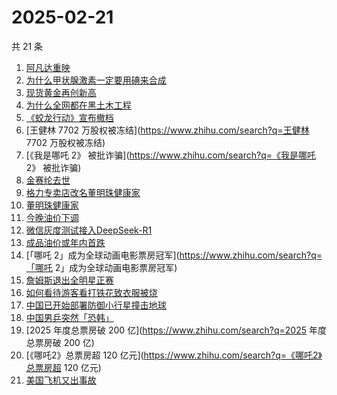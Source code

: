 # 2025-02-21

共 21 条

<!-- BEGIN ZHIHUSEARCH -->
<!-- 最后更新时间 Fri Feb 21 2025 15:11:50 GMT+0800 (China Standard Time) -->
1. [阿凡达重映](https://www.zhihu.com/search?q=阿凡达重映)
1. [为什么甲状腺激素一定要用碘来合成](https://www.zhihu.com/search?q=为什么甲状腺激素一定要用碘来合成)
1. [现货黄金再创新高](https://www.zhihu.com/search?q=现货黄金再创新高)
1. [为什么全网都在黑土木工程](https://www.zhihu.com/search?q=为什么全网都在黑土木工程)
1. [《蛟龙行动》宣布撤档](https://www.zhihu.com/search?q=《蛟龙行动》宣布撤档)
1. [王健林 7702 万股权被冻结](https://www.zhihu.com/search?q=王健林 7702 万股权被冻结)
1. [《我是哪吒 2》 被批诈骗](https://www.zhihu.com/search?q=《我是哪吒 2》 被批诈骗)
1. [金赛纶去世](https://www.zhihu.com/search?q=金赛纶去世)
1. [格力专卖店改名董明珠健康家](https://www.zhihu.com/search?q=格力专卖店改名董明珠健康家)
1. [董明珠健康家](https://www.zhihu.com/search?q=董明珠健康家)
1. [今晚油价下调](https://www.zhihu.com/search?q=今晚油价下调)
1. [微信灰度测试接入DeepSeek-R1](https://www.zhihu.com/search?q=微信灰度测试接入DeepSeek-R1)
1. [成品油价或年内首跌](https://www.zhihu.com/search?q=成品油价或年内首跌)
1. [「哪吒 2」成为全球动画电影票房冠军](https://www.zhihu.com/search?q=「哪吒 2」成为全球动画电影票房冠军)
1. [詹姆斯退出全明星正赛](https://www.zhihu.com/search?q=詹姆斯退出全明星正赛)
1. [如何看待游客看打铁花致衣服被烧](https://www.zhihu.com/search?q=如何看待游客看打铁花致衣服被烧)
1. [中国已开始部署防御小行星撞击地球](https://www.zhihu.com/search?q=中国已开始部署防御小行星撞击地球)
1. [中国男乒突然「恐韩」](https://www.zhihu.com/search?q=中国男乒突然「恐韩」)
1. [2025 年度总票房破 200 亿](https://www.zhihu.com/search?q=2025 年度总票房破 200 亿)
1. [《哪吒2》总票房超 120 亿元](https://www.zhihu.com/search?q=《哪吒2》总票房超 120 亿元)
1. [美国飞机又出事故](https://www.zhihu.com/search?q=美国飞机又出事故)
<!-- END ZHIHUSEARCH -->
